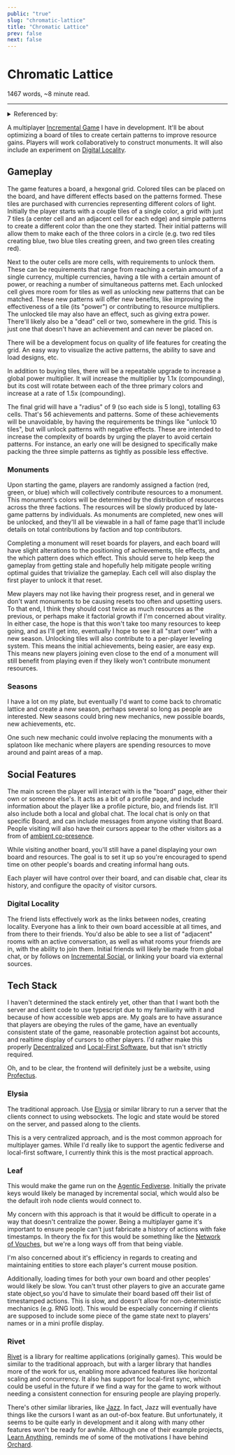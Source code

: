 ```yaml
---
public: "true"
slug: "chromatic-lattice"
title: "Chromatic Lattice"
prev: false
next: false
---
```

<script setup>
import { data } from '../../git.data.ts';
import { useData } from 'vitepress';
const pageData = useData();
</script>
<h1 class="p-name">Chromatic Lattice</h1>
<p>1467 words, ~8 minute read. <span v-html="data[`site/${pageData.page.value.relativePath}`]" /></p>
<hr/>

<details><summary>Referenced by:</summary><a href="/garden/digital-locality/index.md">Digital Locality</a><a href="/garden/fedi-v2/index.md">Fedi v2</a><a href="/garden/incremental-social/index.md">Incremental Social</a><a href="/now/index">/now</a><a href="/garden/orchard/index.md">Orchard</a></details>

A multiplayer [Incremental Game](/garden/guide-to-incrementals/index.md) I have in development. It'll be about optimizing a board of tiles to create certain patterns to improve resource gains. Players will work collaboratively to construct monuments. It will also include an experiment on [Digital Locality](/garden/digital-locality/index.md).

## Gameplay

The game features a board, a hexgonal grid. Colored tiles can be placed on the board, and have different effects based on the patterns formed. These tiles are purchased with currencies representing different colors of light. Initially the player starts with a couple tiles of a single color, a grid with just 7 tiles (a center cell and an adjacent cell for each edge) and simple patterns to create a different color than the one they started. Their initial patterns will allow them to make each of the three colors in a circle (e.g. two red tiles creating blue, two blue tiles creating green, and two green tiles creating red).

Next to the outer cells are more cells, with requirements to unlock them. These can be requirements that range from reaching a certain amount of a single currency, multiple currencies, having a tile with a certain amount of power, or reaching a number of simultaneous patterns met. Each unlocked cell gives more room for tiles as well as unlocking new patterns that can be matched. These new patterns will offer new benefits, like improving the effectiveness of a tile (its "power") or contributing to resource multipliers. The unlocked tile may also have an effect, such as giving extra power. There'll likely also be a "dead" cell or two, somewhere in the grid. This is just one that doesn't have an achievement and can never be placed on.

There will be a development focus on quality of life features for creating the grid. An easy way to visualize the active patterns, the ability to save and load designs, etc.

In addition to buying tiles, there will be a repeatable upgrade to increase a global power multiplier. It will increase the multiplier by 1.1x (compounding), but its cost will rotate between each of the three primary colors and increase at a rate of 1.5x (compounding).

The final grid will have a "radius" of 9 (so each side is 5 long), totalling 63 cells. That's 56 achievements and patterns. Some of these achievements will be unavoidable, by having the requirements be things like "unlock 10 tiles", but will unlock patterns with negative effects. These are intended to increase the complexity of boards by urging the player to avoid certain patterns. For instance, an early one will be designed to specifically make packing the three simple patterns as tightly as possible less effective.

### Monuments

Upon starting the game, players are randomly assigned a faction (red, green, or blue) which will collectively contribute resources to a monument. This monument's colors will be determined by the distribution of resources across the three factions. The resources will be slowly produced by late-game patterns by individuals. As monuments are completed, new ones will be unlocked, and they'll all be viewable in a hall of fame page that'll include details on total contributions by faction and top contributors.

Completing a monument will reset boards for players, and each board will have slight alterations to the positioning of achievements, tile effects, and the which pattern does which effect. This should serve to help keep the gameplay from getting stale and hopefully help mitigate people writing optimal guides that trivialize the gameplay. Each cell will also display the first player to unlock it that reset.

Mew players may not like having their progress reset, and in general we don't want monuments to be causing resets too often and upsetting users. To that end, I think they should cost twice as much resources as the previous, or perhaps make it factorial growth if I'm concerned about virality. In either case, the hope is that this won't take too many resources to keep going, and as I'll get into, eventually I hope to see it all "start over" with a new season. Unlocking tiles will also contribute to a per-player leveling system. This means the initial achievements, being easier, are easy exp. This means new players joining even close to the end of a monument will still benefit from playing even if they likely won't contribute monument resources.

### Seasons

I have a lot on my plate, but eventually I'd want to come back to chromatic lattice and create a new season, perhaps several so long as people are interested. New seasons could bring new mechanics, new possible boards, new achievements, etc.

One such new mechanic could involve replacing the monuments with a splatoon like mechanic where players are spending resources to move around and paint areas of a map.

## Social Features

The main screen the player will interact with is the "board" page, either their own or someone else's. It acts as a bit of a profile page, and include information about the player like a profile picture, bio, and friends list. It'll also include both a local and global chat. The local chat is only on that specific Board, and can include messages from anyone visiting that Board. People visiting will also have their cursors appear to the other visitors as a from of [ambient co-presence](https://maggieappleton.com/ambient-copresence).

While visiting another board, you'll still have a panel displaying your own board and resources. The goal is to set it up so you're encouraged to spend time on other people's boards and creating informal hang outs.

Each player will have control over their board, and can disable chat, clear its history, and configure the opacity of visitor cursors.

### Digital Locality

The friend lists effectively work as the links between nodes, creating locality. Everyone has a link to their own board accessible at all times, and from there to their friends. You'd also be able to see a list of "adjacent" rooms with an active conversation, as well as what rooms your friends are in, with the ability to join them. Initial friends will likely be made from global chat, or by follows on [Incremental Social](/garden/incremental-social/index.md), or linking your board via external sources.

## Tech Stack

I haven't determined the stack entirely yet, other than that I want both the server and client code to use typescript due to my familiarity with it and because of how accessible web apps are. My goals are to have assurance that players are obeying the rules of the game, have an eventually consistent state of the game, reasonable protection against bot accounts, and realtime display of cursors to other players. I'd rather make this properly [Decentralized](/garden/decentralized/index.md) and [Local-First Software](/garden/local-first-software/index.md), but that isn't strictly required.

Oh, and to be clear, the frontend will definitely just be a website, using [Profectus](/garden/profectus/index.md).

### Elysia

The traditional approach. Use [Elysia](https://elysiajs.com/) or similar library to run a server that the clients connect to using websockets. The logic and state would be stored on the server, and passed along to the clients.

This is a very centralized approach, and is the most common approach for multiplayer games. While I'd really like to support the agentic fediverse and local-first software, I currently think this is the most practical approach.

### Leaf

This would make the game run on the [Agentic Fediverse](/garden/fedi-v2/index.md). Initially the private keys would likely be managed by incremental social, which would also be the default iroh node clients would connect to.

My concern with this approach is that it would be difficult to operate in a way that doesn't centralize the power. Being a multiplayer game it's important to ensure people can't just fabricate a history of actions with fake timestamps. In theory the fix for this would be something like the [Network of Vouches](undefined), but we're a long ways off from that being viable.

I'm also concerned about it's efficiency in regards to creating and maintaining entities to store each player's current mouse position.

Additionally, loading times for both your own board and other peoples' would likely be slow. You can't trust other players to give an accurate game state object,so you'd have to simulate their board based off their list of timestamped actions. This is slow, and doesn't allow for non-deterministic mechanics (e.g. RNG loot). This would be especially concerning if clients are supposed to include some piece of the game state next to players' names or in a mini profile display.

### Rivet

[Rivet](https://rivet.gg/) is a library for realtime applications (originally games). This would be similar to the traditional approach, but with a larger library that handles more of the work for us, enabling more advanced features like horizontal scaling and concurrency. It also has support for local-first sync, which could be useful in the future if we find a way for the game to work without needing a consistent connection for ensuring people are playing properly.

There's other similar libraries, like [Jazz](https://jazz.tools/). In fact, Jazz will eventually have things like the cursors I want as an out-of-box feature. But unfortunately, it seems to be quite early in development and it along with many other features won't be ready for awhile. Although one of their example projects, [Learn Anything](https://learn-anything.xyz/), reminds me of some of the motivations I have behind [Orchard](/garden/orchard/index.md).

